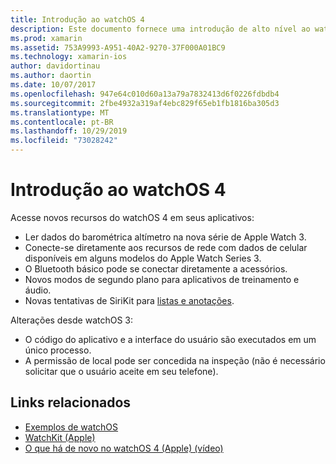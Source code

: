 ```yaml
---
title: Introdução ao watchOS 4
description: Este documento fornece uma introdução de alto nível ao watchOS 4, descrevendo os novos recursos que agora estão disponíveis para os desenvolvedores do Xamarin.
ms.prod: xamarin
ms.assetid: 753A9993-A951-40A2-9270-37F000A01BC9
ms.technology: xamarin-ios
author: davidortinau
ms.author: daortin
ms.date: 10/07/2017
ms.openlocfilehash: 947e64c010d60a13a79a7832413d6f0226fdbdb4
ms.sourcegitcommit: 2fbe4932a319af4ebc829f65eb1fb1816ba305d3
ms.translationtype: MT
ms.contentlocale: pt-BR
ms.lasthandoff: 10/29/2019
ms.locfileid: "73028242"
---
```

# <a name="introduction-to-watchos-4"></a>Introdução ao watchOS 4

Acesse novos recursos do watchOS 4 em seus aplicativos:

* Ler dados do barométrica altímetro na nova série de Apple Watch 3.
* Conecte-se diretamente aos recursos de rede com dados de celular disponíveis em alguns modelos do Apple Watch Series 3.
* O Bluetooth básico pode se conectar diretamente a acessórios.
* Novos modos de segundo plano para aplicativos de treinamento e áudio.
* Novas tentativas de SiriKit para [listas e anotações](~/ios/platform/introduction-to-ios11/sirikit.md).

Alterações desde watchOS 3:

* O código do aplicativo e a interface do usuário são executados em um único processo.
* A permissão de local pode ser concedida na inspeção (não é necessário solicitar que o usuário aceite em seu telefone).

## <a name="related-links"></a>Links relacionados

* [Exemplos de watchOS](https://docs.microsoft.com/samples/browse/?products=xamarin&term=Xamarin.iOS+watchOS)
* [WatchKit (Apple)](https://developer.apple.com/documentation/watchkit)
* [O que há de novo no watchOS 4 (Apple) (vídeo)](https://developer.apple.com/videos/play/wwdc2017/205/)
